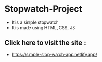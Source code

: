 # Stopwatch-Project
- It is a simple stopwatch
- It is made using HTML, CSS, JS 

## Click here to visit the site :
- https://simple-stop-watch-app.netlify.app/
